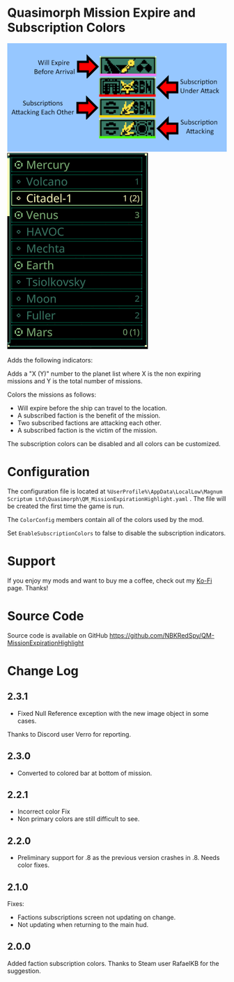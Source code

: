 # Quasimorph Mission Expire and Subscription Colors

![Color Key](media/thumbnail.png)
![Planet Mission Count](media/PlanetList.png)

Adds the following indicators:

Adds a "X (Y)" number to the planet list where X is the non expiring missions and Y is the total number of missions.

Colors the missions as follows:
* Will expire before the ship can travel to the location.
* A subscribed faction is the benefit of the mission.
* Two subscribed factions are attacking each other.
* A subscribed faction is the victim of the mission.

The subscription colors can be disabled and all colors can be customized.

# Configuration
The configuration file is located at ```%UserProfile%\AppData\LocalLow\Magnum Scriptum Ltd\Quasimorph\QM_MissionExpirationHighlight.yaml``` .
The file will be created the first time the game is run.

The `ColorConfig` members contain all of the colors used by the mod.

Set `EnableSubscriptionColors` to false to disable the subscription indicators.

# Support
If you enjoy my mods and want to buy me a coffee, check out my [Ko-Fi](https://ko-fi.com/nbkredspy71915) page.
Thanks!

# Source Code
Source code is available on GitHub https://github.com/NBKRedSpy/QM-MissionExpirationHighlight

# Change Log

## 2.3.1
* Fixed Null Reference exception with the new image object in some cases.

Thanks to Discord user Verro for reporting.

## 2.3.0
* Converted to colored bar at bottom of mission.

## 2.2.1
* Incorrect color Fix
* Non primary colors are still difficult to see. 

## 2.2.0
* Preliminary support for .8 as the previous version crashes in .8.  Needs color fixes.

## 2.1.0

Fixes:
* Factions subscriptions screen not updating on change.
* Not updating when returning to the main hud.

## 2.0.0
Added faction subscription colors.
Thanks to Steam user RafaelKB for the suggestion.


